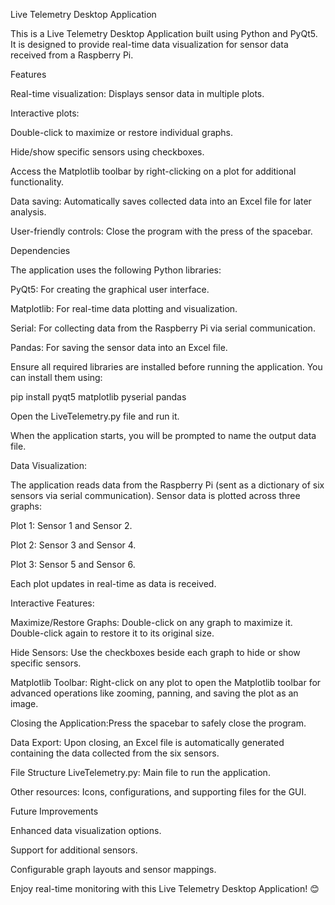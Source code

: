 Live Telemetry Desktop Application

This is a Live Telemetry Desktop Application built using Python and PyQt5. It is designed to provide real-time data visualization for sensor data received from a Raspberry Pi.

Features

Real-time visualization: Displays sensor data in multiple plots.

Interactive plots:

Double-click to maximize or restore individual graphs.

Hide/show specific sensors using checkboxes.

Access the Matplotlib toolbar by right-clicking on a plot for additional functionality.

Data saving: Automatically saves collected data into an Excel file for later analysis.

User-friendly controls: Close the program with the press of the spacebar.

Dependencies

The application uses the following Python libraries:

PyQt5: For creating the graphical user interface.

Matplotlib: For real-time data plotting and visualization.

Serial: For collecting data from the Raspberry Pi via serial communication.

Pandas: For saving the sensor data into an Excel file.

Ensure all required libraries are installed before running the application. You can install them using:

pip install pyqt5 matplotlib pyserial pandas

Open the LiveTelemetry.py file and run it.

When the application starts, you will be prompted to name the output data file.

Data Visualization:

The application reads data from the Raspberry Pi (sent as a dictionary of six sensors via serial communication).
Sensor data is plotted across three graphs:

Plot 1: Sensor 1 and Sensor 2.

Plot 2: Sensor 3 and Sensor 4.

Plot 3: Sensor 5 and Sensor 6.

Each plot updates in real-time as data is received.

Interactive Features:

Maximize/Restore Graphs: Double-click on any graph to maximize it. Double-click again to restore it to its original size.

Hide Sensors: Use the checkboxes beside each graph to hide or show specific sensors.

Matplotlib Toolbar: Right-click on any plot to open the Matplotlib toolbar for advanced operations like zooming, panning, and saving the plot as an image.

Closing the Application:Press the spacebar to safely close the program.

Data Export:
Upon closing, an Excel file is automatically generated containing the data collected from the six sensors.

File Structure
LiveTelemetry.py: Main file to run the application.

Other resources: Icons, configurations, and supporting files for the GUI.

Future Improvements

Enhanced data visualization options.

Support for additional sensors.

Configurable graph layouts and sensor mappings.

Enjoy real-time monitoring with this Live Telemetry Desktop Application! 😊

